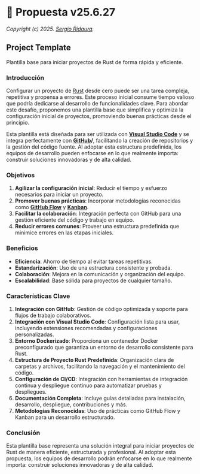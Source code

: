 # 🌟 Propuesta v25.6.27

_Copyright (c) 2025. [Sergio Ridaura](https://github.com/sergio-ridaura)._

## Project Template

Plantilla base para iniciar proyectos de Rust de forma rápida y eficiente.

### Introducción

Configurar un proyecto de [Rust](https://www.rust-lang.org/) desde cero puede ser una tarea compleja, repetitiva y propensa a errores. Este proceso inicial consume tiempo valioso que podría dedicarse al desarrollo de funcionalidades clave. Para abordar este desafío, proponemos una plantilla base que simplifica y optimiza la configuración inicial de proyectos, promoviendo buenas prácticas desde el principio.

Esta plantilla está diseñada para ser utilizada con **[Visual Studio Code](https://code.visualstudio.com/)** y se integra perfectamente con **[GitHub](https://github.com/)/**, facilitando la creación de repositorios y la gestión del código fuente. Al adoptar esta estructura predefinida, los equipos de desarrollo pueden enfocarse en lo que realmente importa: construir soluciones innovadoras y de alta calidad.

### Objetivos

1. **Agilizar la configuración inicial**: Reducir el tiempo y esfuerzo necesarios para iniciar un proyecto.
2. **Promover buenas prácticas**: Incorporar metodologías reconocidas como **[GitHub Flow](https://docs.github.com/en/get-started/quickstart/github-flow)** y **[Kanban](https://www.atlassian.com/agile/kanban)**.
3. **Facilitar la colaboración**: Integración perfecta con GitHub para una gestión eficiente del código y trabajo en equipo.
4. **Reducir errores comunes**: Proveer una estructura predefinida que minimice errores en las etapas iniciales.

### Beneficios

- **Eficiencia**: Ahorro de tiempo al evitar tareas repetitivas.
- **Estandarización**: Uso de una estructura consistente y probada.
- **Colaboración**: Mejora en la comunicación y organización del equipo.
- **Escalabilidad**: Base sólida para proyectos de cualquier tamaño.

### Características Clave

1. **Integración con GitHub**: Gestión de código optimizada y soporte para flujos de trabajo colaborativos.
2. **Integración con Visual Studio Code**: Configuración lista para usar, incluyendo extensiones recomendadas y configuraciones personalizadas.
3. **Entorno Dockerizado**: Proporciona un contenedor Docker preconfigurado que garantiza un entorno de desarrollo consistente para Rust.
4. **Estructura de Proyecto Rust Predefinida**: Organización clara de carpetas y archivos, facilitando la navegación y el mantenimiento del código.
5. **Configuración de CI/CD**: Integración con herramientas de integración continua y despliegue continuo para automatizar pruebas y despliegues.
6. **Documentación Completa**: Incluye guías detalladas para instalación, desarrollo, despliegue, contribuciones y más.
7. **Metodologías Reconocidas**: Uso de prácticas como GitHub Flow y Kanban para un desarrollo estructurado.

### Conclusión

Esta plantilla base representa una solución integral para iniciar proyectos de Rust de manera eficiente, estructurada y profesional. Al adoptar esta propuesta, los equipos de desarrollo podrán enfocarse en lo que realmente importa: construir soluciones innovadoras y de alta calidad.
